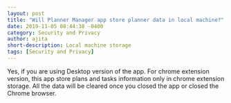```yaml
---
layout: post
title: "Will Planner Manager app store planner data in local machine?"
date: 2019-11-05 08:44:38 -0400
category: Security and Privacy
author: ajita
short-description: Local machine storage
tags: [Security and Privacy]
---
```

Yes, if you are using Desktop version of the app. For chrome extension version, this app store plans and tasks information only in chrome extension storage. All the data will be cleared once you closed the app or closed the Chrome browser. 
